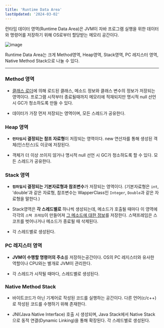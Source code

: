 ```yaml
---
title: 'Runtime Data Area'
lastUpdated: '2024-03-02'
---
```


런타임 데이터 영역(Runtime Data Area)은 JVM이 자바 프로그램 실행을 위한 데이터와 명령어를 저장하기 위해 OS로부터 할당받는 메모리 공간이다.

![image](https://user-images.githubusercontent.com/81006587/208620894-79b2837e-8358-4a14-826c-825a288322a9.png)

Runtime Data Area는 크게 Method영역, Heap영역, Stack영역, PC 레지스터 영역, Native Method Stack으로 나눌 수 있다.

---

### Method 영역

- <a href="./JVM 구성요소.md">클래스 로더</a>에 의해 로드된 클래스, 메소드 정보와 클래스 변수의 정보가 저장되는 영역이다. 프로그램 시작부터 종료될때까지 메모리에 적재되지만 명시적 null 선언시 GC가 청소하도록 만들 수 있다.

- 데이터가 가장 먼저 저장되는 영역이며, 모든 스레드가 공유한다.

### Heap 영역

- **`런타임`시 결정되는 참조 자료형**이 저장되는 영역이다. new 연산자를 통해 생성된 객체(인스턴스)도 이곳에 저장된다.

- 객체가 더 이상 쓰이지 않거나 명시적 null 선언 시 GC가 청소하도록 할 수 있다. 모든 스레드가 공유한다.

### Stack 영역

- **`컴파일`시 결정되는 기본자료형과 참조변수**가 저장되는 영역이다. (기본자료형은 `int`, 'double'과 같은 자료형, 참조변수는 WapperClass인 `Integer`, `Double`과 같은 자료형을 말한다.)

- Stack영역은 **각 스레드별로** 하나씩 생성되는데, 메소드가 호출될 때마다 이 영역에 각각의 `스택 프레임`이 만들어져 <u>그 메소드에 대한 정보</u>를 저장한다. 스택프레임은 스코프를 벗어나거나 메소드가 종료될 때 삭제된다.

- 각 스레드별로 생성된다.

### PC 레지스터 영역

- **JVM이 수행할 명령어의 주소**를 저장하는공간이다. OS의 PC 레지스터와 유사한 역할이나 CPU와는 별개로 JVM이 관리한다.

- 각 스레드가 시작될 때마다, 스레드별로 생성된다.

### Native Method Stack

- 바이트코드가 아닌 기계어로 작성된 코드를 실행하는 공간이다. 다른 언어(c/c++)로 작성된 코드를 수행하기 위해 존재한다.

- JNI(Java Native Interface) 호출 시 생성되며, Java Stack에서 Native Stack으로 동적 연결(Dynamic Linking)을 통해 확장된다. 각 스레드별로 생성된다.
